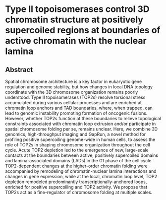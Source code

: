 # Type II topoisomerases control 3D chromatin structure at positively supercoiled regions at boundaries of active chromatin with the nuclear lamina 

## Abstract
Spatial chromosome architecture is a key factor in eukaryotic gene regulation 
and genome stability, but how changes in local DNA topology coordinate with the 
3D chromosome organization remains poorly understood. Type II topoisomerases 
(TOP2s) resolve torsional stress accumulated during various cellular processes 
and are enriched at chromatin loop anchors and TAD boundaries, where, when 
trapped, can lead to genomic instability promoting formation of oncogenic 
fusions. However, whether TOP2s function at these boundaries to relieve 
topological constraints associated with chromatin loop extrusion and/or 
participate in spatial chromosome folding per se, remains unclear. Here, we 
combine 3D genomics, high-throughput imaging and GapRun, a novel method for 
profiling positive supercoiling genome-wide in human cells, to assess the role 
of TOP2s in shaping chromosome organization throughout the cell cycle. Acute 
TOP2 depletion led to the emergence of new, large-scale contacts at the 
boundaries between active, positively supercoiled domains and lamina-associated 
domains (LADs) in the G1 phase of the cell cycle. TOP2-dependent changes at the 
higher-order chromatin folding were accompanied by remodeling of 
chromatin-nuclear lamina interactions and changes in gene expression, while at 
the local, chromatin loop level, TOP2 depletion remodeled predominantly 
transcriptionally-anchored loops, enriched for positive supercoiling and TOP2 
activity. We propose that TOP2s act as a fine-regulator of chromosome folding 
at multiple scales. 

